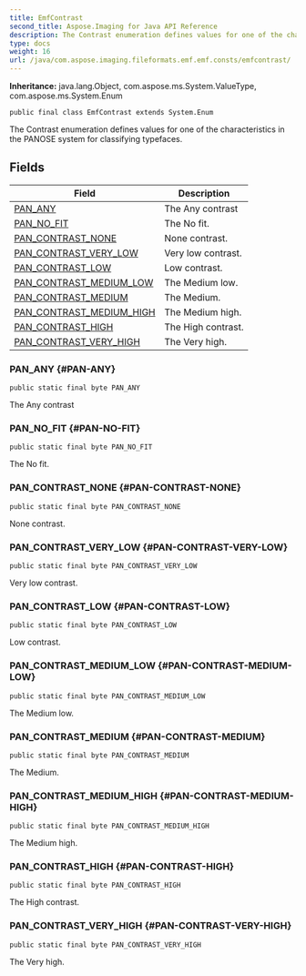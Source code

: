 ```yaml
---
title: EmfContrast
second_title: Aspose.Imaging for Java API Reference
description: The Contrast enumeration defines values for one of the characteristics in the PANOSE system for classifying typefaces.
type: docs
weight: 16
url: /java/com.aspose.imaging.fileformats.emf.emf.consts/emfcontrast/
---
```

**Inheritance:**
java.lang.Object, com.aspose.ms.System.ValueType, com.aspose.ms.System.Enum
```
public final class EmfContrast extends System.Enum
```

The Contrast enumeration defines values for one of the characteristics in the PANOSE system for classifying typefaces.
## Fields

| Field | Description |
| --- | --- |
| [PAN_ANY](#PAN-ANY) | The Any contrast |
| [PAN_NO_FIT](#PAN-NO-FIT) | The No fit. |
| [PAN_CONTRAST_NONE](#PAN-CONTRAST-NONE) | None contrast. |
| [PAN_CONTRAST_VERY_LOW](#PAN-CONTRAST-VERY-LOW) | Very low contrast. |
| [PAN_CONTRAST_LOW](#PAN-CONTRAST-LOW) | Low contrast. |
| [PAN_CONTRAST_MEDIUM_LOW](#PAN-CONTRAST-MEDIUM-LOW) | The Medium low. |
| [PAN_CONTRAST_MEDIUM](#PAN-CONTRAST-MEDIUM) | The Medium. |
| [PAN_CONTRAST_MEDIUM_HIGH](#PAN-CONTRAST-MEDIUM-HIGH) | The Medium high. |
| [PAN_CONTRAST_HIGH](#PAN-CONTRAST-HIGH) | The High contrast. |
| [PAN_CONTRAST_VERY_HIGH](#PAN-CONTRAST-VERY-HIGH) | The Very high. |
### PAN_ANY {#PAN-ANY}
```
public static final byte PAN_ANY
```


The Any contrast

### PAN_NO_FIT {#PAN-NO-FIT}
```
public static final byte PAN_NO_FIT
```


The No fit.

### PAN_CONTRAST_NONE {#PAN-CONTRAST-NONE}
```
public static final byte PAN_CONTRAST_NONE
```


None contrast.

### PAN_CONTRAST_VERY_LOW {#PAN-CONTRAST-VERY-LOW}
```
public static final byte PAN_CONTRAST_VERY_LOW
```


Very low contrast.

### PAN_CONTRAST_LOW {#PAN-CONTRAST-LOW}
```
public static final byte PAN_CONTRAST_LOW
```


Low contrast.

### PAN_CONTRAST_MEDIUM_LOW {#PAN-CONTRAST-MEDIUM-LOW}
```
public static final byte PAN_CONTRAST_MEDIUM_LOW
```


The Medium low.

### PAN_CONTRAST_MEDIUM {#PAN-CONTRAST-MEDIUM}
```
public static final byte PAN_CONTRAST_MEDIUM
```


The Medium.

### PAN_CONTRAST_MEDIUM_HIGH {#PAN-CONTRAST-MEDIUM-HIGH}
```
public static final byte PAN_CONTRAST_MEDIUM_HIGH
```


The Medium high.

### PAN_CONTRAST_HIGH {#PAN-CONTRAST-HIGH}
```
public static final byte PAN_CONTRAST_HIGH
```


The High contrast.

### PAN_CONTRAST_VERY_HIGH {#PAN-CONTRAST-VERY-HIGH}
```
public static final byte PAN_CONTRAST_VERY_HIGH
```


The Very high.

